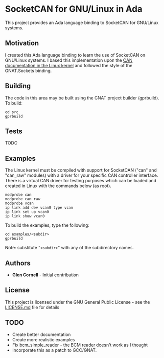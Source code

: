 # SocketCAN for GNU/Linux in Ada

This project provides an Ada language binding to SocketCAN for
GNU/Linux systems.

## Motivation

I created this Ada language binding to learn the use of SocketCAN on
GNU/Linux systems.  I based this implementation upon the [CAN
documentation in the Linux
kernel](https://www.kernel.org/doc/Documentation/networking/can.txt)
and followed the style of the GNAT.Sockets binding.

## Building

The code in this area may be built using the GNAT project builder
(gprbuild).  To build:

```
cd src
gprbuild
```

## Tests

TODO

## Examples

The Linux kernel must be compiled with support for SocketCAN ("can"
and "can_raw" modules) with a driver for your specific CAN controller
interface.  There is a virtual CAN driver for testing purposes which
can be loaded and created in Linux with the commands below (as root).

```
modprobe can
modprobe can_raw
modprobe vcan
ip link add dev vcan0 type vcan
ip link set up vcan0
ip link show vcan0
```

To build the examples, type the following:

```
cd examples/<subdir>
gprbuild
```

Note: substitute "```<subdir>```" with any of the subdirectory names.

## Authors

* **Glen Cornell** - Initial contribution

## License

This project is licensed under the GNU General Public License - see the [LICENSE.md](LICENSE.md) file for details

## TODO

* Create better documentation
* Create more realistic examples
* Fix bcm_simple_reader - the BCM reader doesn't work as I thought
* Incorporate this as a patch to GCC/GNAT.
